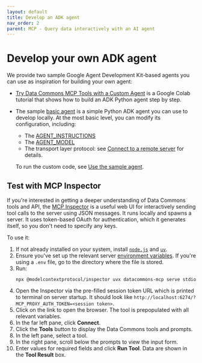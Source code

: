 ```yaml
---
layout: default
title: Develop an ADK agent
nav_order: 2
parent: MCP - Query data interactively with an AI agent
---
```


# Develop your own ADK agent

We provide two sample Google Agent Development Kit-based agents you can use as inspiration for building your own agent:

- [Try Data Commons MCP Tools with a Custom Agent](https://github.com/datacommonsorg/agent-toolkit/blob/main/notebooks/datacommons_mcp_tools_with_custom_agent.ipynb) is a Google Colab tutorial that shows how to build an ADK Python agent step by step. 
- The sample [basic agent](https://github.com/datacommonsorg/agent-toolkit/tree/main/packages/datacommons-mcp/examples/sample_agents/basic_agent) is a simple Python ADK agent you can use to develop locally. At the most basic level, you can modify its configuration, including:
   - The [AGENT_INSTRUCTIONS](https://github.com/datacommonsorg/agent-toolkit/blob/main/packages/datacommons-mcp/examples/sample_agents/basic_agent/instructions.py)
   - The [AGENT_MODEL](https://github.com/datacommonsorg/agent-toolkit/blob/main/packages/datacommons-mcp/examples/sample_agents/basic_agent/agent.py#L23)
   - The transport layer protocol: see [Connect to a remote server](/mcp/run_tools.html#connect-to-an-already-running-server) for details.

   To run the custom code, see [Use the sample agent](/mcp/run_tools.html#use-the-sample-agent).

## Test with MCP Inspector

If you're interested in getting a deeper understanding of Data Commons tools and API, the [MCP Inspector](https://modelcontextprotocol.io/legacy/tools/inspector) is a useful web UI for interactively sending tool calls to the server using JSON messages. It runs locally and spawns a server. It uses token-based OAuth for authentication, which it generates itself, so you don't need to specify any keys.

To use it:

1. If not already installed on your system, install [`node.js`](https://nodejs.org/en/download) and [`uv`](https://docs.astral.sh/uv/getting-started/installation/).
1. Ensure you've set up the relevant server [environment variables](/mcp/run_tools.html#environment-variables). If you're using a `.env` file, go to the directory where the file is stored.
1. Run:
   ```
   npx @modelcontextprotocol/inspector uvx datacommons-mcp serve stdio
   ```
1. Open the Inspector via the pre-filled session token URL which is printed to terminal on server startup. It should look like `http://localhost:6274/?MCP_PROXY_AUTH_TOKEN=<session token>`. 
1. Click on the link to open the browser. The tool is prepopulated with all relevant variables.
1. In the far left pane, click **Connect**. 
1. Click the **Tools** button to display the Data Commons tools and prompts.
1. In the left pane, select a tool. 
1. In the right pane, scroll below the prompts to view the input form.
1. Enter values for required fields and click **Run Tool**. Data are shown in the **Tool Result** box.

